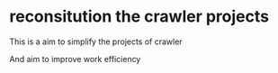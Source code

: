 # reconsitution the crawler projects

This is a aim to simplify the projects of crawler

And aim to improve work efficiency 
